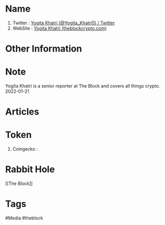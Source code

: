 # Name
1. Twitter : [Yogita Khatri (@Yogita_Khatri5) / Twitter](https://twitter.com/Yogita_Khatri5)
2. WebSite : [Yogita Khatri (theblockcrypto.com)](https://www.theblockcrypto.com/author/yogita-khatri)

# Other Information


# Note 
Yogita Khatri is a senior reporter at The Block and covers all things crypto.
2022-01-21

# Articles

# Token 
1. Coingecko : 

# Rabbit Hole
[[The Block]]

# Tags
#Media #theblock

